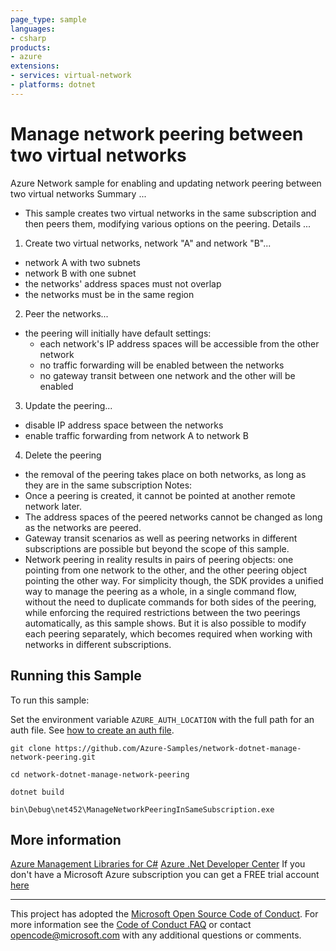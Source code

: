 ```yaml
---
page_type: sample
languages:
- csharp
products:
- azure
extensions:
- services: virtual-network
- platforms: dotnet
---
```


# Manage network peering between two virtual networks #

 Azure Network sample for enabling and updating network peering between two virtual networks
 Summary ...
 - This sample creates two virtual networks in the same subscription and then peers them, modifying various options on the peering.
 Details ...
 1. Create two virtual networks, network "A" and network "B"...
 - network A with two subnets
 - network B with one subnet
 - the networks' address spaces must not overlap
 - the networks must be in the same region
 2. Peer the networks...
 - the peering will initially have default settings:
   - each network's IP address spaces will be accessible from the other network
   - no traffic forwarding will be enabled between the networks
   - no gateway transit between one network and the other will be enabled
 3. Update the peering...
 - disable IP address space between the networks
 - enable traffic forwarding from network A to network B
 4. Delete the peering
 - the removal of the peering takes place on both networks, as long as they are in the same subscription
 Notes:
 - Once a peering is created, it cannot be pointed at another remote network later.
 - The address spaces of the peered networks cannot be changed as long as the networks are peered.
 - Gateway transit scenarios as well as peering networks in different subscriptions are possible but beyond the scope of this sample.
 - Network peering in reality results in pairs of peering objects: one pointing from one network to the other,
   and the other peering object pointing the other way. For simplicity though, the SDK provides a unified way to
   manage the peering as a whole, in a single command flow, without the need to duplicate commands for both sides of the peering,
   while enforcing the required restrictions between the two peerings automatically, as this sample shows. But it is also possible
   to modify each peering separately, which becomes required when working with networks in different subscriptions.


## Running this Sample ##

To run this sample:

Set the environment variable `AZURE_AUTH_LOCATION` with the full path for an auth file. See [how to create an auth file](https://github.com/Azure/azure-libraries-for-net/blob/master/AUTH.md).

    git clone https://github.com/Azure-Samples/network-dotnet-manage-network-peering.git

    cd network-dotnet-manage-network-peering

    dotnet build

    bin\Debug\net452\ManageNetworkPeeringInSameSubscription.exe

## More information ##

[Azure Management Libraries for C#](https://github.com/Azure/azure-sdk-for-net/tree/Fluent)
[Azure .Net Developer Center](https://azure.microsoft.com/en-us/develop/net/)
If you don't have a Microsoft Azure subscription you can get a FREE trial account [here](http://go.microsoft.com/fwlink/?LinkId=330212)

---

This project has adopted the [Microsoft Open Source Code of Conduct](https://opensource.microsoft.com/codeofconduct/). For more information see the [Code of Conduct FAQ](https://opensource.microsoft.com/codeofconduct/faq/) or contact [opencode@microsoft.com](mailto:opencode@microsoft.com) with any additional questions or comments.